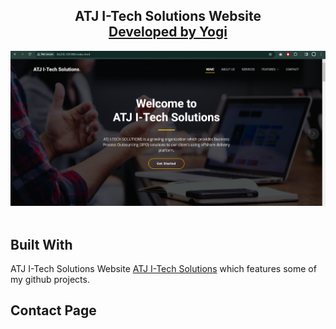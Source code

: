 <h2 align="center">
  ATJ I-Tech Solutions Website <br/>
  <a href="" target="_blank"> Developed by Yogi </a>
</h2>
<div align="center">
  <img alt="Demo" src="./img/read1.png" />
</div>

<br/>




## Built With

ATJ I-Tech Solutions Website <a href="https://master.d3tvwlb7amvvz8.amplifyapp.com/index.html" target="_blank">ATJ I-Tech Solutions</a> which features some of my github projects.<br/>

## Contact Page

<div align="center"
  <img alt="Demo" src="./img/read2.png" />
</div>
